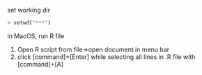 set working dir
```bash
> setwd("***")
```

in MacOS, run R file
1. Open R script from file->open document in menu bar
2. click [command]+[Enter] while selecting all lines in .R file with [command]+[A]